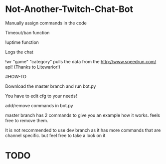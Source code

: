 # Not-Another-Twitch-Chat-Bot


Manually assign commands in the code 

Timeout/ban function

!uptime function

Logs the chat

!wr "game" "category" pulls the data from the http://www.speedrun.com/ api!  (Thanks to Litewarior!)


#HOW-TO

Download the master branch and run bot.py 


You have to edit cfg to your needs!


add/remove commands in bot.py 


master branch has 2 commands to give you an example how it works. feels free to remove them. 


It is not recommended to use dev branch as it has more commands that are channel specific. but feel free to take a look on it


# TODO





